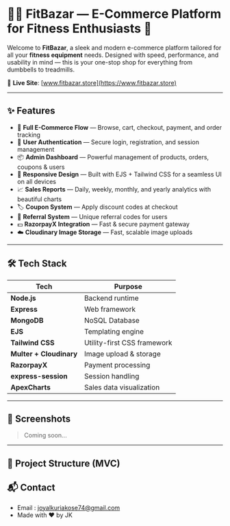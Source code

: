 # 🏋️‍♂️ FitBazar — E-Commerce Platform for Fitness Enthusiasts 💪

Welcome to **FitBazar**, a sleek and modern e-commerce platform tailored for all your **fitness equipment** needs. Designed with speed, performance, and usability in mind — this is your one-stop shop for everything from dumbbells to treadmills.

🚀 **Live Site**: [www.fitbazar.store](https://www.fitbazar.store)

---

## ✨ Features

- 🛒 **Full E-Commerce Flow** — Browse, cart, checkout, payment, and order tracking
- 🔐 **User Authentication** — Secure login, registration, and session management
- 📦 **Admin Dashboard** — Powerful management of products, orders, coupons & users
- 🎨 **Responsive Design** — Built with EJS + Tailwind CSS for a seamless UI on all devices
- 📈 **Sales Reports** — Daily, weekly, monthly, and yearly analytics with beautiful charts
- 🏷️ **Coupon System** — Apply discount codes at checkout
- 👥 **Referral System** — Unique referral codes for users
- 💵 **RazorpayX Integration** — Fast & secure payment gateway
- ☁️ **Cloudinary Image Storage** — Fast, scalable image uploads

---

## 🛠️ Tech Stack

| Tech        | Purpose                          |
|-------------|----------------------------------|
| **Node.js** | Backend runtime                  |
| **Express** | Web framework                    |
| **MongoDB** | NoSQL Database                   |
| **EJS**     | Templating engine                |
| **Tailwind CSS** | Utility-first CSS framework  |
| **Multer + Cloudinary** | Image upload & storage |
| **RazorpayX** | Payment processing             |
| **express-session** | Session handling          |
| **ApexCharts** | Sales data visualization      |

---

## 📸 Screenshots

> Coming soon...

---

## 🧩 Project Structure (MVC)

## 📬 Contact
- Email : joyalkuriakose74@gmail.com
- Made with ❤️ by JK


